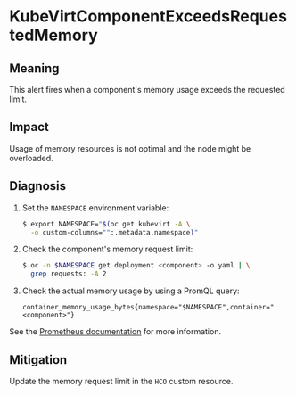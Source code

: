 # KubeVirtComponentExceedsRequestedMemory
<!-- Edited by apinnick, Nov 2022-->

## Meaning

This alert fires when a component's memory usage exceeds the requested limit.

## Impact

Usage of memory resources is not optimal and the node might be overloaded.

## Diagnosis

1. Set the `NAMESPACE` environment variable:

   ```bash
   $ export NAMESPACE="$(oc get kubevirt -A \
     -o custom-columns="":.metadata.namespace)"
   ```

2. Check the component's memory request limit:

   ```bash
   $ oc -n $NAMESPACE get deployment <component> -o yaml | \
     grep requests: -A 2
   ```

3. Check the actual memory usage by using a PromQL query:

   ```text
   container_memory_usage_bytes{namespace="$NAMESPACE",container="<component>"}
   ```

See the
[Prometheus documentation](https://prometheus.io/docs/prometheus/latest/querying/basics/)
for more information.

## Mitigation

Update the memory request limit in the `HCO` custom resource.
